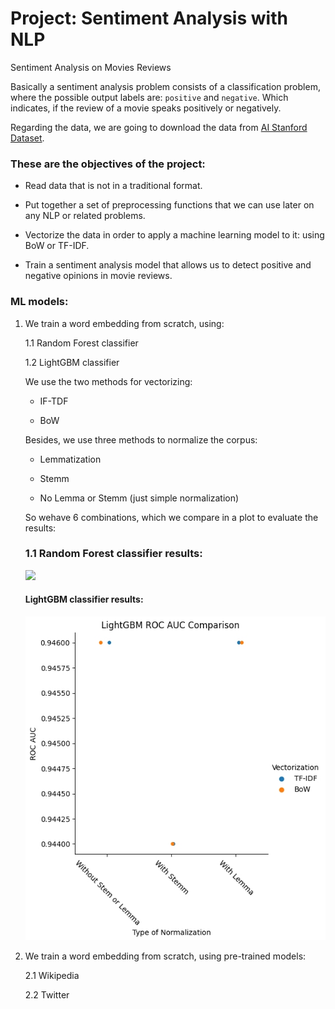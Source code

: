 # Project: Sentiment Analysis with NLP
Sentiment Analysis on Movies Reviews

Basically a sentiment analysis problem consists of a classification problem, where the possible output labels are: `positive` and `negative`. Which indicates, if the review of a movie speaks positively or negatively. 


Regarding the data, we are going to download the data from [AI Stanford Dataset](https://ai.stanford.edu/~amaas/data/sentiment/).

### These are the objectives of the project:

* Read data that is not in a traditional format.

* Put together a set of preprocessing functions that we can use later on any NLP or related problems.

* Vectorize the data in order to apply a machine learning model to it: using BoW or TF-IDF.

* Train a sentiment analysis model that allows us to detect positive and negative opinions in movie reviews.

### ML models:

1. We train a word embedding from scratch, using:

    1.1 Random Forest classifier
    
    1.2 LightGBM classifier

   We use the two methods for vectorizing:

    * IF-TDF

    * BoW

    Besides, we use three methods to normalize the corpus:

    * Lemmatization

    * Stemm

    * No Lemma or Stemm (just simple normalization)


    So wehave 6 combinations, which we compare in a plot to evaluate the results:
    
    ### 1.1 Random Forest classifier results:
    
    ![](https://github.com/DaDeCar/Sentiment-Analysis-with-NLP/blob/d9b025f455097b948fc06cfec94eb8afac89b71c/images/random_forest_roc_Auc%C3%A7.jpg)
    
    
    #### LightGBM classifier results:
    
    
    ![](https://github.com/DaDeCar/Sentiment-Analysis-with-NLP/blob/440b3e76b455d103bf8f7f8c9118a9ebb29bfd92/images/random_lightGBM_Auc.jpg)
    
    
    
    
    
    
2. We train a word embedding from scratch, using pre-trained models:

    2.1 Wikipedia
    
    2.2 Twitter
